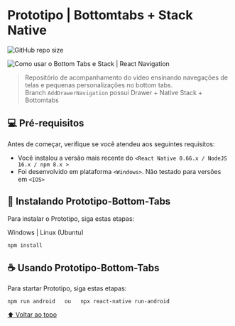 # Prototipo | Bottomtabs + Stack Native

<!---Esses são exemplos. Veja https://shields.io para outras pessoas ou para personalizar este conjunto de escudos. Você pode querer incluir dependências, status do projeto e informações de licença aqui--->

![GitHub repo size](https://img.shields.io/github/repo-size/iuricode/README-template?style=for-the-badge)

<img src="https://i.ibb.co/DLg9D73/Laboratorio-Do-Dev-Navigation.jpg" alt="Como usar o Bottom Tabs e Stack | React Navigation">

> Repositório de acompanhamento do video ensinando navegações de telas e pequenas personalizações no bottom tabs. <br>
> Branch ```AddDrawerNavigation``` possui Drawer + Native Stack + Bottomtabs

## 💻 Pré-requisitos

Antes de começar, verifique se você atendeu aos seguintes requisitos:
<!---Estes são apenas requisitos de exemplo. Adicionar, duplicar ou remover conforme necessário--->
* Você instalou a versão mais recente do `<React Native 0.66.x / NodeJS 16.x / npm 8.x >`
* Foi desenvolvido em plataforma `<Windows>`. Não testado para versões em `<IOS>`

## 🚀 Instalando Prototipo-Bottom-Tabs

Para instalar o Prototipo, siga estas etapas:

Windows | Linux (Ubuntu)
```
npm install
```

## ☕ Usando Prototipo-Bottom-Tabs

Para startar Prototipo, siga estas etapas:

```
npm run android   ou   npx react-native run-android
```


[⬆ Voltar ao topo](#nome-do-projeto)<br>
